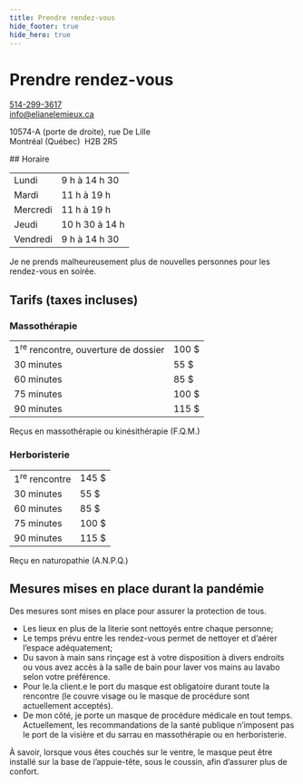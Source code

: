 ```yaml
---
title: Prendre rendez-vous
hide_footer: true
hide_hero: true
---
```


# Prendre rendez-vous
<p>
  <a href="tel:514-299-3617"><i class="fas fa-phone-alt"></i> 514-299-3617</a><br>
  <a href="mailto:info@elianelemieux.ca"><i class="fas fa-envelope"></i> info@elianelemieux.ca</a>
</p>
<p>
  10574-A (porte de droite), rue De Lille<br>
  Montréal (Québec)&nbsp;&nbsp;H2B 2R5
</p>
## Horaire
<table>
  <tr>
    <td>Lundi</td>
    <td>9 h à 14 h 30</td>
  </tr>
    <tr>
    <td>Mardi</td>
    <td>11 h à 19 h</td>
  </tr>
  <tr>
    <td>Mercredi</td>
    <td>11 h à 19 h</td>
  </tr>
  <tr>
    <td>Jeudi</td>
    <td>10 h 30 à 14 h</td>
  </tr>
  <tr>
    <td>Vendredi</td>
    <td>9 h à 14 h 30</td>
  </tr>
</table>

Je ne prends malheureusement plus de nouvelles personnes pour les rendez-vous en soirée.

## Tarifs (taxes incluses)
### Massothérapie 
<table>
  <tr>
    <td>1<sup>re</sup> rencontre, ouverture de dossier</td>
    <td>100 $</td>
  </tr>
  <tr>
    <td>30 minutes</td>
    <td>55 $</td>
  </tr>
  <tr>
    <td>60 minutes</td>
    <td>85 $</td>
  </tr>
  <tr>
    <td>75 minutes</td>
    <td>100 $</td>
  </tr>
  <tr>
    <td>90 minutes</td>
    <td>115 $</td>
  </tr>
</table>

Reçus en massothérapie ou kinésithérapie (F.Q.M.)

### Herboristerie
<table>
  <tr>
    <td>1<sup>re</sup> rencontre</td>
    <td>145 $</td>
  </tr>
  <tr>
    <td>30 minutes</td>
    <td>55 $</td>
  </tr>
  <tr>
    <td>60 minutes</td>
    <td>85 $</td>
  </tr>
  <tr>
    <td>75 minutes</td>
    <td>100 $</td>
  </tr>
  <tr>
    <td>90 minutes</td>
    <td>115 $</td>
  </tr>
</table>

Reçu en naturopathie (A.N.P.Q.)

## Mesures mises en place durant la pandémie
Des mesures sont mises en place pour assurer la protection de tous.

- Les lieux en plus de la literie sont nettoyés entre chaque personne;
- Le temps prévu entre les rendez-vous permet de nettoyer et d’aérer l’espace adéquatement;
- Du savon à main sans rinçage est à votre disposition à divers endroits  ou vous avez accès à la salle de bain pour laver vos mains au lavabo selon votre préférence.
- Pour le.la client.e le port du masque est obligatoire durant toute la rencontre (le couvre visage ou le masque de procédure sont actuellement acceptés).
- De mon côté, je porte un masque de procédure médicale en tout temps. Actuellement, les recommandations de la santé publique n’imposent pas le port de la visière et du sarrau en massothérapie ou en herboristerie.

À savoir, lorsque vous êtes couchés sur le ventre, le masque peut être installé sur la base de l’appuie-tête, sous le coussin, afin d’assurer plus de confort. 
